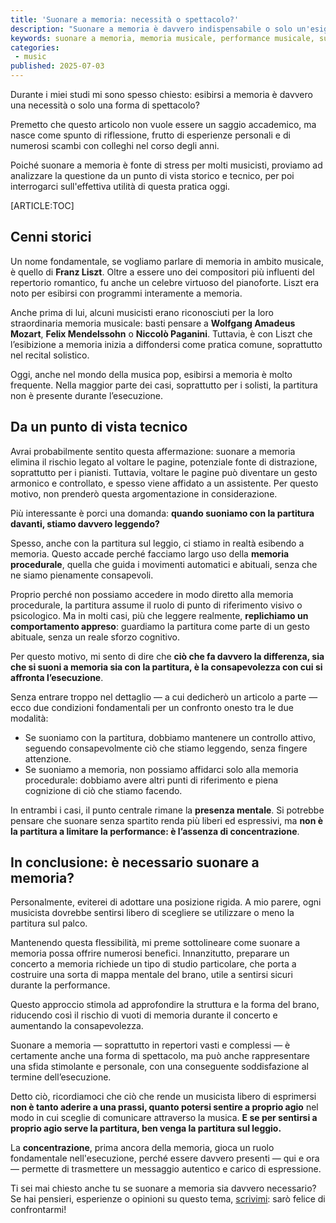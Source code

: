 ```yaml
---
title: 'Suonare a memoria: necessità o spettacolo?'
description: "Suonare a memoria è davvero indispensabile o solo un'esigenza scenica? Una riflessione tra prassi, tecnica e consapevolezza."
keywords: suonare a memoria, memoria musicale, performance musicale, suonare a memoria o con spartito, come memorizzare un brano musicale
categories:
 - music
published: 2025-07-03
---
```


Durante i miei studi mi sono spesso chiesto: esibirsi a memoria è davvero una necessità o solo una forma di spettacolo?

Premetto che questo articolo non vuole essere un saggio accademico, ma nasce come spunto di riflessione, frutto di esperienze personali e di numerosi scambi con colleghi nel corso degli anni.

Poiché suonare a memoria è fonte di stress per molti musicisti, proviamo ad analizzare la questione da un punto di vista storico e tecnico, per poi interrogarci sull'effettiva utilità di questa pratica oggi.

[ARTICLE:TOC]

## Cenni storici

Un nome fondamentale, se vogliamo parlare di memoria in ambito musicale, è quello di **Franz Liszt**. Oltre a essere uno dei compositori più influenti del repertorio romantico, fu anche un celebre virtuoso del pianoforte. Liszt era noto per esibirsi con programmi interamente a memoria.

Anche prima di lui, alcuni musicisti erano riconosciuti per la loro straordinaria memoria musicale: basti pensare a **Wolfgang Amadeus Mozart**, **Felix Mendelssohn** o **Niccolò Paganini**. Tuttavia, è con Liszt che l’esibizione a memoria inizia a diffondersi come pratica comune, soprattutto nel recital solistico.

Oggi, anche nel mondo della musica pop, esibirsi a memoria è molto frequente. Nella maggior parte dei casi, soprattutto per i solisti, la partitura non è presente durante l’esecuzione.

## Da un punto di vista tecnico

Avrai probabilmente sentito questa affermazione: suonare a memoria elimina il rischio legato al voltare le pagine, potenziale fonte di distrazione, soprattutto per i pianisti. Tuttavia, voltare le pagine può diventare un gesto armonico e controllato, e spesso viene affidato a un assistente. Per questo motivo, non prenderò questa argomentazione in considerazione.

Più interessante è porci una domanda: **quando suoniamo con la partitura davanti, stiamo davvero leggendo?**

Spesso, anche con la partitura sul leggio, ci stiamo in realtà esibendo a memoria. Questo accade perché facciamo largo uso della **memoria procedurale**, quella che guida i movimenti automatici e abituali, senza che ne siamo pienamente consapevoli.

Proprio perché non possiamo accedere in modo diretto alla memoria procedurale, la partitura assume il ruolo di punto di riferimento visivo o psicologico. Ma in molti casi, più che leggere realmente, **replichiamo un comportamento appreso**: guardiamo la partitura come parte di un gesto abituale, senza un reale sforzo cognitivo.

Per questo motivo, mi sento di dire che **ciò che fa davvero la differenza, sia che si suoni a memoria sia con la partitura, è la consapevolezza con cui si affronta l’esecuzione**.

Senza entrare troppo nel dettaglio — a cui dedicherò un articolo a parte — ecco due condizioni fondamentali per un confronto onesto tra le due modalità:

- Se suoniamo con la partitura, dobbiamo mantenere un controllo attivo, seguendo consapevolmente ciò che stiamo leggendo, senza fingere attenzione.
- Se suoniamo a memoria, non possiamo affidarci solo alla memoria procedurale: dobbiamo avere altri punti di riferimento e piena cognizione di ciò che stiamo facendo.

In entrambi i casi, il punto centrale rimane la **presenza mentale**. Si potrebbe pensare che suonare senza spartito renda più liberi ed espressivi, ma **non è la partitura a limitare la performance: è l’assenza di concentrazione**.
## In conclusione: è necessario suonare a memoria?

Personalmente, eviterei di adottare una posizione rigida. A mio parere, ogni musicista dovrebbe sentirsi libero di scegliere se utilizzare o meno la partitura sul palco.

Mantenendo questa flessibilità, mi preme sottolineare come suonare a memoria possa offrire numerosi benefici. Innanzitutto, preparare un concerto a memoria richiede un tipo di studio particolare, che porta a costruire una sorta di mappa mentale del brano, utile a sentirsi sicuri durante la performance.

Questo approccio stimola ad approfondire la struttura e la forma del brano, riducendo così il rischio di vuoti di memoria durante il concerto e aumentando la consapevolezza.

Suonare a memoria — soprattutto in repertori vasti e complessi — è certamente anche una forma di spettacolo, ma può anche rappresentare una sfida stimolante e personale, con una conseguente soddisfazione al termine dell’esecuzione.

Detto ciò, ricordiamoci che ciò che rende un musicista libero di esprimersi **non è tanto aderire a una prassi, quanto potersi sentire a proprio agio** nel modo in cui sceglie di comunicare attraverso la musica. **E se per sentirsi a proprio agio serve la partitura, ben venga la partitura sul leggio.**

La **concentrazione**, prima ancora della memoria, gioca un ruolo fondamentale nell'esecuzione, perché essere davvero presenti — qui e ora — permette di trasmettere un messaggio autentico e carico di espressione.

Ti sei mai chiesto anche tu se suonare a memoria sia davvero necessario?
Se hai pensieri, esperienze o opinioni su questo tema, <a href="mailto:{{website.email}}">scrivimi</a>: sarò felice di confrontarmi!
